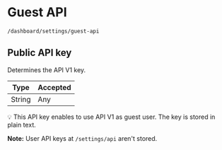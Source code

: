# Guest API

`/dashboard/settings/guest-api`

## Public API key

Determines the API V1 key.

| Type   | Accepted |
| ------ | -------- |
| String | Any      |

💡 This API key enables to use API V1 as guest user. The key is stored in plain text.

**Note:** User API keys at `/settings/api` aren't stored.
